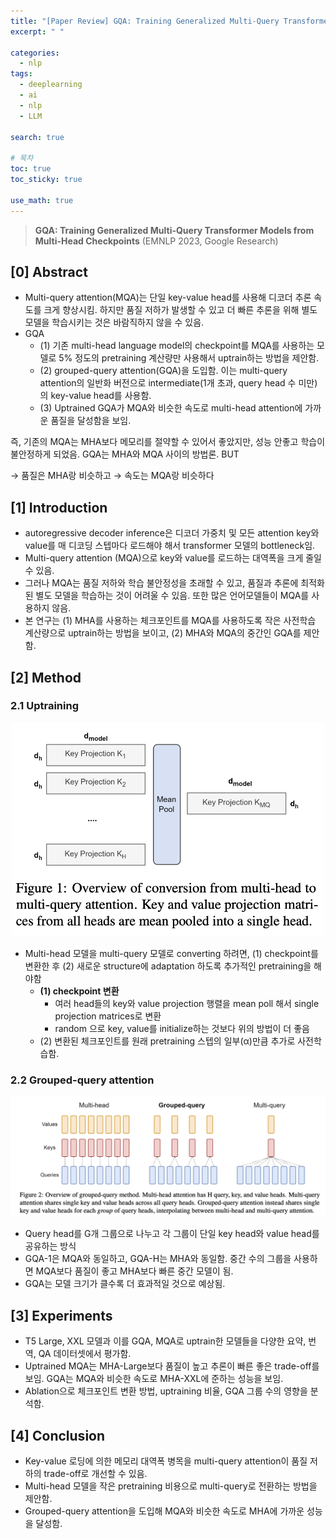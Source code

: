 ```yaml
---
title: "[Paper Review] GQA: Training Generalized Multi-Query Transformer Models from Multi-Head Checkpoints 논문 리뷰"
excerpt: " "

categories: 
  - nlp
tags: 
  - deeplearning
  - ai
  - nlp
  - LLM

search: true

# 목차
toc: true  
toc_sticky: true 

use_math: true
---
```


> **GQA: Training Generalized Multi-Query Transformer Models from Multi-Head Checkpoints** (EMNLP 2023, Google Research)

## [0] Abstract

- Multi-query attention(MQA)는 단일 key-value head를 사용해 디코더 추론 속도를 크게 향상시킴. 하지만 품질 저하가 발생할 수 있고 더 빠른 추론을 위해 별도 모델을 학습시키는 것은 바람직하지 않을 수 있음.
- GQA
    - (1) 기존 multi-head language model의 checkpoint를 MQA를 사용하는 모델로 5% 정도의 pretraining 계산량만 사용해서 uptrain하는 방법을 제안함.
    - (2) grouped-query attention(GQA)을 도입함. 이는 multi-query attention의 일반화 버전으로 intermediate(1개 초과, query head 수 미만)의 key-value head를 사용함.
    - (3) Uptrained GQA가 MQA와 비슷한 속도로 multi-head attention에 가까운 품질을 달성함을 보임.

즉, 기존의 MQA는 MHA보다 메모리를 절약할 수 있어서 좋았지만, 성능 안좋고 학습이 불안정하게 되었음. GQA는 MHA와 MQA 사이의 방법론. BUT

→ 품질은 MHA랑 비슷하고 
→ 속도는 MQA랑 비슷하다

## [1] Introduction

- autoregressive decoder inference은 디코더 가중치 및 모든 attention key와 value를 매 디코딩 스텝마다 로드해야 해서 transformer 모델의 bottleneck임.
- Multi-query attention (MQA)으로 key와 value를 로드하는 대역폭을 크게 줄일 수 있음.
- 그러나 MQA는 품질 저하와 학습 불안정성을 초래할 수 있고, 품질과 추론에 최적화된 별도 모델을 학습하는 것이 어려울 수 있음. 또한 많은 언어모델들이 MQA를 사용하지 않음.
- 본 연구는 (1) MHA를 사용하는 체크포인트를 MQA를 사용하도록 작은 사전학습 계산량으로 uptrain하는 방법을 보이고, (2) MHA와 MQA의 중간인 GQA를 제안함.

## [2] Method

### 2.1 Uptraining

<p align="center"><img src="https://github.com/happy-jihye/happy-jihye.github.io/blob/master/_posts/images/2024/nlp/13-gqa/1.png?raw=1" width = "500" ></p>

- Multi-head 모델을 multi-query 모델로 converting 하려면, (1) checkpoint를 변환한 후 (2) 새로운 structure에 adaptation 하도록 추가적인 pretraining을 해야함
    - **(1) checkpoint 변환**
        - 여러 head들의 key와 value projection 행렬을 mean poll 해서 single projection matrices로 변환
        - random 으로 key, value를 initialize하는 것보다 위의 방법이 더 좋음
    - (2) 변환된 체크포인트를 원래 pretraining 스텝의 일부(α)만큼 추가로 사전학습함.

### 2.2 Grouped-query attention

<p align="center"><img src="https://github.com/happy-jihye/happy-jihye.github.io/blob/master/_posts/images/2024/nlp/13-gqa/2.png?raw=1" width = "600" ></p>

- Query head를 G개 그룹으로 나누고 각 그룹이 단일 key head와 value head를 공유하는 방식
- GQA-1은 MQA와 동일하고, GQA-H는 MHA와 동일함. 중간 수의 그룹을 사용하면 MQA보다 품질이 좋고 MHA보다 빠른 중간 모델이 됨.
- GQA는 모델 크기가 클수록 더 효과적일 것으로 예상됨.

## [3] Experiments

- T5 Large, XXL 모델과 이를 GQA, MQA로 uptrain한 모델들을 다양한 요약, 번역, QA 데이터셋에서 평가함.
- Uptrained MQA는 MHA-Large보다 품질이 높고 추론이 빠른 좋은 trade-off를 보임. GQA는 MQA와 비슷한 속도로 MHA-XXL에 준하는 성능을 보임.
- Ablation으로 체크포인트 변환 방법, uptraining 비율, GQA 그룹 수의 영향을 분석함.

## [4] Conclusion

- Key-value 로딩에 의한 메모리 대역폭 병목을 multi-query attention이 품질 저하의 trade-off로 개선할 수 있음.
- Multi-head 모델을 작은 pretraining 비용으로 multi-query로 전환하는 방법을 제안함.
- Grouped-query attention을 도입해 MQA와 비슷한 속도로 MHA에 가까운 성능을 달성함.